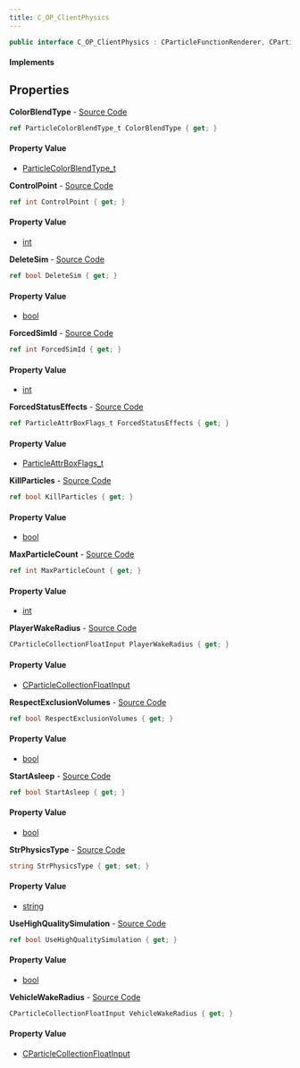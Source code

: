 ```yaml
---
title: C_OP_ClientPhysics
---
```


```csharp
public interface C_OP_ClientPhysics : CParticleFunctionRenderer, CParticleFunction, ISchemaClass<CParticleFunction>, ISchemaClass<CParticleFunctionRenderer>, ISchemaClass<C_OP_ClientPhysics>, ISchemaField, ISchemaClass, INativeHandle
```

#### Implements

## Properties

**ColorBlendType** - [Source Code](https://github.com/swiftly-solution/swiftlys2/blob/main/managed/src/SwiftlyS2.Generated/Schemas/Interfaces/C_OP_ClientPhysics.cs#L38)

```csharp
ref ParticleColorBlendType_t ColorBlendType { get; }
```

#### Property Value

- [ParticleColorBlendType_t](/docs/api/shared/schemadefinitions/particlecolorblendtype_t)

**ControlPoint** - [Source Code](https://github.com/swiftly-solution/swiftlys2/blob/main/managed/src/SwiftlyS2.Generated/Schemas/Interfaces/C_OP_ClientPhysics.cs#L34)

```csharp
ref int ControlPoint { get; }
```

#### Property Value

- [int](https://learn.microsoft.com/dotnet/api/system.int32)

**DeleteSim** - [Source Code](https://github.com/swiftly-solution/swiftlys2/blob/main/managed/src/SwiftlyS2.Generated/Schemas/Interfaces/C_OP_ClientPhysics.cs#L32)

```csharp
ref bool DeleteSim { get; }
```

#### Property Value

- [bool](https://learn.microsoft.com/dotnet/api/system.boolean)

**ForcedSimId** - [Source Code](https://github.com/swiftly-solution/swiftlys2/blob/main/managed/src/SwiftlyS2.Generated/Schemas/Interfaces/C_OP_ClientPhysics.cs#L36)

```csharp
ref int ForcedSimId { get; }
```

#### Property Value

- [int](https://learn.microsoft.com/dotnet/api/system.int32)

**ForcedStatusEffects** - [Source Code](https://github.com/swiftly-solution/swiftlys2/blob/main/managed/src/SwiftlyS2.Generated/Schemas/Interfaces/C_OP_ClientPhysics.cs#L40)

```csharp
ref ParticleAttrBoxFlags_t ForcedStatusEffects { get; }
```

#### Property Value

- [ParticleAttrBoxFlags_t](/docs/api/shared/schemadefinitions/particleattrboxflags_t)

**KillParticles** - [Source Code](https://github.com/swiftly-solution/swiftlys2/blob/main/managed/src/SwiftlyS2.Generated/Schemas/Interfaces/C_OP_ClientPhysics.cs#L30)

```csharp
ref bool KillParticles { get; }
```

#### Property Value

- [bool](https://learn.microsoft.com/dotnet/api/system.boolean)

**MaxParticleCount** - [Source Code](https://github.com/swiftly-solution/swiftlys2/blob/main/managed/src/SwiftlyS2.Generated/Schemas/Interfaces/C_OP_ClientPhysics.cs#L26)

```csharp
ref int MaxParticleCount { get; }
```

#### Property Value

- [int](https://learn.microsoft.com/dotnet/api/system.int32)

**PlayerWakeRadius** - [Source Code](https://github.com/swiftly-solution/swiftlys2/blob/main/managed/src/SwiftlyS2.Generated/Schemas/Interfaces/C_OP_ClientPhysics.cs#L20)

```csharp
CParticleCollectionFloatInput PlayerWakeRadius { get; }
```

#### Property Value

- [CParticleCollectionFloatInput](/docs/api/shared/schemadefinitions/cparticlecollectionfloatinput)

**RespectExclusionVolumes** - [Source Code](https://github.com/swiftly-solution/swiftlys2/blob/main/managed/src/SwiftlyS2.Generated/Schemas/Interfaces/C_OP_ClientPhysics.cs#L28)

```csharp
ref bool RespectExclusionVolumes { get; }
```

#### Property Value

- [bool](https://learn.microsoft.com/dotnet/api/system.boolean)

**StartAsleep** - [Source Code](https://github.com/swiftly-solution/swiftlys2/blob/main/managed/src/SwiftlyS2.Generated/Schemas/Interfaces/C_OP_ClientPhysics.cs#L18)

```csharp
ref bool StartAsleep { get; }
```

#### Property Value

- [bool](https://learn.microsoft.com/dotnet/api/system.boolean)

**StrPhysicsType** - [Source Code](https://github.com/swiftly-solution/swiftlys2/blob/main/managed/src/SwiftlyS2.Generated/Schemas/Interfaces/C_OP_ClientPhysics.cs#L16)

```csharp
string StrPhysicsType { get; set; }
```

#### Property Value

- [string](https://learn.microsoft.com/dotnet/api/system.string)

**UseHighQualitySimulation** - [Source Code](https://github.com/swiftly-solution/swiftlys2/blob/main/managed/src/SwiftlyS2.Generated/Schemas/Interfaces/C_OP_ClientPhysics.cs#L24)

```csharp
ref bool UseHighQualitySimulation { get; }
```

#### Property Value

- [bool](https://learn.microsoft.com/dotnet/api/system.boolean)

**VehicleWakeRadius** - [Source Code](https://github.com/swiftly-solution/swiftlys2/blob/main/managed/src/SwiftlyS2.Generated/Schemas/Interfaces/C_OP_ClientPhysics.cs#L22)

```csharp
CParticleCollectionFloatInput VehicleWakeRadius { get; }
```

#### Property Value

- [CParticleCollectionFloatInput](/docs/api/shared/schemadefinitions/cparticlecollectionfloatinput)

